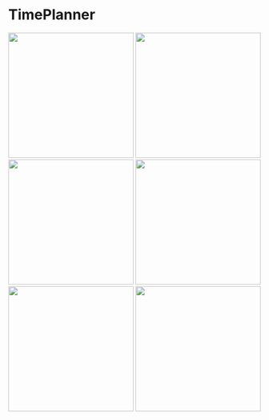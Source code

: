# TimePlanner

<img src="https://github.com/user-attachments/assets/9325667c-3070-4305-9789-d18b0347c356" width="250"/>
<img src="https://github.com/user-attachments/assets/d3d38cf3-1ee0-487e-a5c9-1b56e09d731a" width="250"/>
<img src="https://github.com/user-attachments/assets/5522b4f5-43fd-400b-b631-e9e85a577b92" width="250"/>
<img src="https://github.com/user-attachments/assets/5f590973-53fb-4885-97b3-d7c14cc9b41a" width="250"/>
<img src="https://github.com/user-attachments/assets/ff45ec18-eebb-4be8-8bb8-e4cc066d510b" width="250"/>
<img src="https://github.com/user-attachments/assets/088bd208-6a2e-4a07-b5c4-e5ccde12775c" width="250"/>

